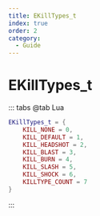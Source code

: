 ```yaml
---
title: EKillTypes_t
index: true
order: 2
category:
  - Guide
---
```


# EKillTypes_t
::: tabs
@tab Lua
```lua
EKillTypes_t = {
    KILL_NONE = 0,
    KILL_DEFAULT = 1,
    KILL_HEADSHOT = 2,
    KILL_BLAST = 3,
    KILL_BURN = 4,
    KILL_SLASH = 5,
    KILL_SHOCK = 6,
    KILLTYPE_COUNT = 7
}
```
:::